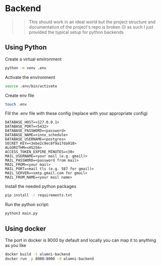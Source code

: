 # Backend

> > This should work in an ideal world but the project structure and documentation of the project's repo is broken 😥 as such I just provided the typical setup for python backends

## Using Python

Create a virtual environment

```sh
python -m venv .env
```

Activate the environment

```sh
source .env/bin/activate
```

Create env file

```sh
touch .env
```

Fill the .env file with these config (replace with your appropriate config)

```plaintext
DATABASE_HOST=<127.0.0.1>
DATABASE_PORT=<5432>
DATABASE_PASSWORD=<password>
DATABASE_NAME=<inno_schedule>
DATABASE_USERNAME=<postgres>
SECRET_KEY=<3ebe2c9ec8f9a17da918>
ALGORITHM=<HS256>
ACCESS_TOKEN_EXPIRE_MINUTES=<30>
MAIL_USERNAME=<your mail (e.g. gmail)>
MAIL_PASSWORD=<password from mail>
MAIL_FROM=<your mail>
MAIL_PORT=<mail tls (e.g. 587 for gmail)>
MAIL_SERVER=<smtp.gmail.com for gmail>
MAIL_FROM_NAME=<your mail name>
```

Install the needed python packages

```sh
pip install -r requirements.txt
```

Run the python script:

```sh
python3 main.py
```

## Using docker

The port in docker is 8000 by default and locally you can map it to anything as you like

```sh
docker build -t alumni-backend
docker run -p 8000:8000 -d alumni-backend
```
